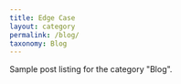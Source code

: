 ```yaml
---
title: Edge Case
layout: category
permalink: /blog/
taxonomy: Blog
---
```


Sample post listing for the category "Blog".
